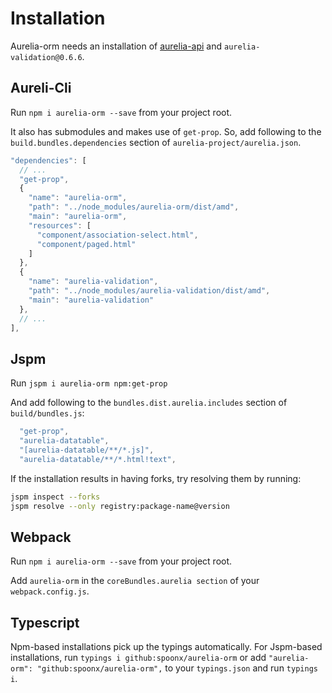 # Installation

Aurelia-orm needs an installation of [aurelia-api](https://www.npmjs.com/package/aurelia-api) and `aurelia-validation@0.6.6`.

## Aureli-Cli

Run `npm i aurelia-orm --save` from your project root.

It also has submodules and makes use of `get-prop`. So, add following to the `build.bundles.dependencies` section of `aurelia-project/aurelia.json`.

```js
"dependencies": [
  // ...
  "get-prop",
  {
    "name": "aurelia-orm",
    "path": "../node_modules/aurelia-orm/dist/amd",
    "main": "aurelia-orm",
    "resources": [
      "component/association-select.html",
      "component/paged.html"
    ]
  },
  {
    "name": "aurelia-validation",
    "path": "../node_modules/aurelia-validation/dist/amd",
    "main": "aurelia-validation"
  },
  // ...
],
```

## Jspm

Run `jspm i aurelia-orm npm:get-prop`

And add following to the `bundles.dist.aurelia.includes` section of `build/bundles.js`:

```js
  "get-prop",
  "aurelia-datatable",
  "[aurelia-datatable/**/*.js]",
  "aurelia-datatable/**/*.html!text",
```

If the installation results in having forks, try resolving them by running:

```sh
jspm inspect --forks
jspm resolve --only registry:package-name@version
```

## Webpack

Run `npm i aurelia-orm --save` from your project root.

Add `aurelia-orm` in the `coreBundles.aurelia section` of your `webpack.config.js`.

## Typescript

Npm-based installations pick up the typings automatically. For Jspm-based installations, run `typings i github:spoonx/aurelia-orm` or add `"aurelia-orm": "github:spoonx/aurelia-orm",` to your `typings.json` and run `typings i`.
